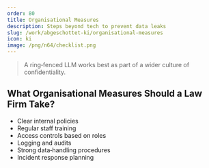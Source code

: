 ```yaml
---
order: 80
title: Organisational Measures
description: Steps beyond tech to prevent data leaks
slug: /work/abgeschottet-ki/organisational-measures
icon: ki
image: /png/n64/checklist.png
---
```


> A ring‑fenced LLM works best as part of a wider culture of confidentiality.

## What Organisational Measures Should a Law Firm Take?

- Clear internal policies
- Regular staff training
- Access controls based on roles
- Logging and audits
- Strong data‑handling procedures
- Incident response planning

